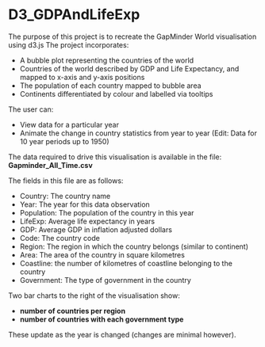 # D3_GDPAndLifeExp
The purpose of this project is to recreate the GapMinder World visualisation	using	d3.js
The project incorporates:
* A	bubble plot representing the countries of the world
* Countries of the world described by GDP and Life Expectancy, and mapped	to x-axis and y-axis positions
* The	population of each country mapped to bubble area
* Continents differentiated by colour and labelled via tooltips

The user can:
* View data	for a particular year
* Animate	the	change in	country	statistics from	year to	year (Edit: Data for 10 year periods up to 1950)

The	data required to drive this visualisation is available in the file:	
**Gapminder_All_Time.csv**

The	fields in	this file are	as follows:
* Country:	The	country	name
* Year:	The	year	for	this	data	observation
* Population:	The	population	of	the	country	in	this	year	
* LifeExp:	Average	life	expectancy	in	years
* GDP:	Average	GDP	in	inflation	adjusted	dollars
* Code:	The	country	code
* Region:	The	region	in	which	the	country	belongs	(similar	to	continent)
* Area:	The	area	of	the	country	in	square	kilometres
* Coastline:	the	number	of	kilometres	of	coastline	belonging	to	the	country
* Government:	The	type	of	government	in	the	country

Two	bar charts to the right of the visualisation show:
* **number of countries	per	region** 
* **number	of countries with each government	 type**

These	update as	the year is changed (changes are minimal however).
